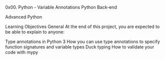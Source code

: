 0x00. Python - Variable Annotations
Python
Back-end

Advanced Python

Learning Objectives
General
At the end of this project, you are expected to be able to explain to anyone:

Type annotations in Python 3
How you can use type annotations to specify function signatures and variable types
Duck typing
How to validate your code with mypy